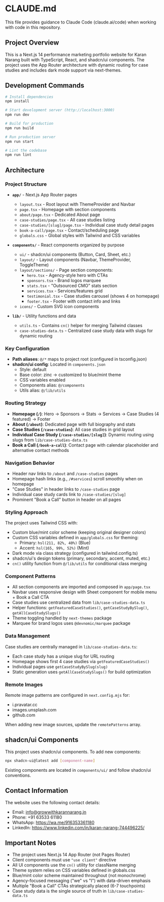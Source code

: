 # CLAUDE.md

This file provides guidance to Claude Code (claude.ai/code) when working with code in this repository.

## Project Overview

This is a Next.js 14 performance marketing portfolio website for Karan Narang built with TypeScript, React, and shadcn/ui components. The project uses the App Router architecture with dynamic routing for case studies and includes dark mode support via next-themes.

## Development Commands

```bash
# Install dependencies
npm install

# Start development server (http://localhost:3000)
npm run dev

# Build for production
npm run build

# Run production server
npm run start

# Lint the codebase
npm run lint
```

## Architecture

### Project Structure

- **`app/`** - Next.js App Router pages
  - `layout.tsx` - Root layout with ThemeProvider and Navbar
  - `page.tsx` - Homepage with section components
  - `about/page.tsx` - Dedicated About page
  - `case-studies/page.tsx` - All case studies listing
  - `case-studies/[slug]/page.tsx` - Individual case study detail pages
  - `book-a-call/page.tsx` - Contact/scheduling page
  - `globals.css` - Global styles with Tailwind and CSS variables

- **`components/`** - React components organized by purpose
  - `ui/` - shadcn/ui components (Button, Card, Sheet, etc.)
  - `layout/` - Layout components (Navbar, ThemeProvider, ToggleTheme)
  - `layout/sections/` - Page section components:
    - `hero.tsx` - Agency-style hero with CTAs
    - `sponsors.tsx` - Brand logos marquee
    - `stats.tsx` - "Outsourced CMO" stats section
    - `services.tsx` - Services/features grid
    - `testimonial.tsx` - Case studies carousel (shows 4 on homepage)
    - `footer.tsx` - Footer with contact info and links
  - `icons/` - Custom SVG icon components

- **`lib/`** - Utility functions and data
  - `utils.ts` - Contains `cn()` helper for merging Tailwind classes
  - `case-studies-data.ts` - Centralized case study data with slugs for dynamic routing

### Key Configuration

- **Path aliases**: `@/*` maps to project root (configured in tsconfig.json)
- **shadcn/ui config**: Located in `components.json`
  - Style: default
  - Base color: zinc → customized to blue/mint theme
  - CSS variables enabled
  - Components alias: `@/components`
  - Utils alias: `@/lib/utils`

### Routing Strategy

- **Homepage (`/`)**: Hero → Sponsors → Stats → Services → Case Studies (4 featured) → Footer
- **About (`/about`)**: Dedicated page with full biography and stats
- **Case Studies (`/case-studies`)**: All case studies in grid layout
- **Individual Case Study (`/case-studies/[slug]`)**: Dynamic routing using slugs from `lib/case-studies-data.ts`
- **Book a Call (`/book-a-call`)**: Contact page with calendar placeholder and alternative contact methods

### Navigation Behavior

- Header nav links to `/about` and `/case-studies` pages
- Homepage hash links (e.g., `/#services`) scroll smoothly when on homepage
- "Case Studies" in header links to `/case-studies` page
- Individual case study cards link to `/case-studies/[slug]`
- Prominent "Book a Call" button in header on all pages

### Styling Approach

The project uses Tailwind CSS with:
- Custom blue/mint color scheme (keeping original designer colors)
- Custom CSS variables defined in `app/globals.css` for theming:
  - Primary: `hsl(211, 82%, 40%)` (Blue)
  - Accent: `hsl(165, 99%, 52%)` (Mint)
- Dark mode via class strategy (configured in tailwind.config.ts)
- shadcn/ui's design tokens (primary, secondary, accent, muted, etc.)
- `cn()` utility function from `@/lib/utils` for conditional class merging

### Component Patterns

- All section components are imported and composed in `app/page.tsx`
- Navbar uses responsive design with Sheet component for mobile menu + Book a Call CTA
- Case studies use centralized data from `lib/case-studies-data.ts`
- Helper functions: `getFeaturedCaseStudies()`, `getCaseStudyBySlug()`, `getAllCaseStudySlugs()`
- Theme toggling handled by `next-themes` package
- Marquee for brand logos uses `@devnomic/marquee` package

### Data Management

Case studies are centrally managed in `lib/case-studies-data.ts`:
- Each case study has a unique slug for URL routing
- Homepage shows first 4 case studies via `getFeaturedCaseStudies()`
- Individual pages use `getCaseStudyBySlug(slug)`
- Static generation uses `getAllCaseStudySlugs()` for build optimization

### Remote Images

Remote image patterns are configured in `next.config.mjs` for:
- i.pravatar.cc
- images.unsplash.com
- github.com

When adding new image sources, update the `remotePatterns` array.

## shadcn/ui Components

This project uses shadcn/ui components. To add new components:

```bash
npx shadcn-ui@latest add [component-name]
```

Existing components are located in `components/ui/` and follow shadcn/ui conventions.

## Contact Information

The website uses the following contact details:
- Email: info@growwithkarannarang.in
- Phone: +91 63533 61180
- WhatsApp: https://wa.me/916353361180
- LinkedIn: https://www.linkedin.com/in/karan-narang-744496225/

## Important Notes

- The project uses Next.js 14 App Router (not Pages Router)
- Client components must use `"use client"` directive
- All UI components use the `cn()` utility for className merging
- Theme system relies on CSS variables defined in globals.css
- Blue/mint color scheme maintained throughout (not monochrome)
- Agency-focused messaging ("we" vs "I") with data-driven emphasis
- Multiple "Book a Call" CTAs strategically placed (6-7 touchpoints)
- Case study data is the single source of truth in `lib/case-studies-data.ts`
